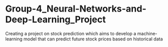 # Group-4_Neural-Networks-and-Deep-Learning_Project
Creating a project on stock prediction which aims to develop a machine-learning model that can predict future stock prices based on historical data
